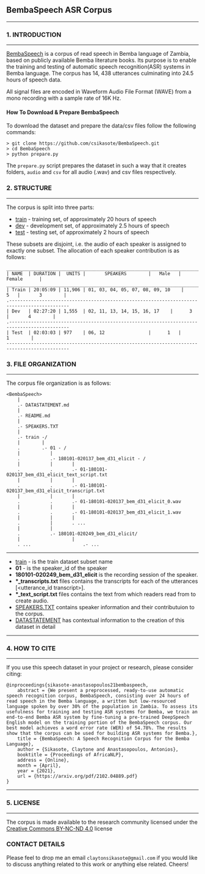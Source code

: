 ## BembaSpeech ASR Corpus

-----------------

### 1. INTRODUCTION

----------------------


[BembaSpeech](https://arxiv.org/pdf/2102.04889.pdf) is a corpus of read speech in Bemba language of Zambia, based on publicly available Bemba literature books. Its purpose is to enable the training and testing of automatic speech recognition(ASR) systems in Bemba language. The corpus has 14, 438 utterances culminating into 24.5 hours of speech data.

All signal files are encoded in Waveform Audio File Format (WAVE) from a mono recording with a sample rate of 16K Hz.

#### How To Download & Prepare BembaSpeech

To download the dataset and prepare the data/csv files follow the following commands:

    > git clone https://github.com/csikasote/BembaSpeech.git 
    > cd BembaSpeech
    > python prepare.py

The `prepare.py` script prepares the dataset in such a way that it creates folders, `audio` and `csv` for all audio (.wav) and csv files respectively. 

### 2. STRUCTURE

-------------

The corpus is split into three parts:

* [train](BembaSpeech/train) - training set, of approximately 20 hours of speech 
* [dev](BembaSpeech/dev)   - development set, of approximately 2.5 hours of speech
* [test](BembaSpeech/test)  - testing set, of approximately 2 hours of speech

These subsets are disjoint, i.e. the audio of each speaker is assigned to exactly one subset. The allocation of each speaker contribution is as follows:

    _____________________________________________________________________________________________
    | NAME  | DURATION |  UNITS | 		SPEAKERS		|   Male   |    Female      |
    _____________________________________________________________________________________________
    | Train | 20:05:09 | 11,906 | 01, 03, 04, 05, 07, 08, 09, 10	|      5   |       3        |
    .--------------------------------------------------------------------------------------------
    | Dev	| 02:27:20 | 1,555  | 02, 11, 13, 14, 15, 16, 17	|      3   |       4        | 
    .--------------------------------------------------------------------------------------------
    | Test	| 02:03:03 | 977    | 06, 12				|      1   |       1        |
    ---------------------------------------------------------------------------------------------
    

### 3. FILE ORGANIZATION

----------------
The corpus file organization is as follows:

    <BembaSpeech>
        |
        .- DATASTATEMENT.md
        |
        .- README.md
        |
        .- SPEAKERS.TXT
        |
        .- train -/
        |        |
        .        .- 01 - /
        |           |
        .           .- 180101-020137_bem_d31_elicit - /
        |           |	    |
        .           .	    .- 01-180101-020137_bem_d31_elicit_text_script.txt
        |           |	    |
        .           .	    .- 01-180101-020137_bem_d31_elicit_transcript.txt
        |           |	    |    
        .           .	    .- 01-180101-020137_bem_d31_elicit_0.wav
        |           |	    |
        .           .	    .- 01-180101-020137_bem_d31_elicit_1.wav
        |           |	    |
        .           |	    . ...
        |           |
        .           .- 180101-020249_bem_d31_elicit/
        |           	    |
        . ...                   .- ...
               	    

------------------
* [train](BembaSpeech/train) - is the train dataset subset name
* **01**    - is the speaker_id of the speaker
* **180101-020249_bem_d31_elicit** is the recording session of the speaker. 
* **\*_transcripts.txt** files contains the transcripts for each of the utterances [<utterance_id transcript>]. 
* **\*_text_script.txt** files contains the text from which readers read from to create audio. <transcripts>
* [SPEAKERS.TXT](BembaSpeech/SPEAKERS.TXT) contains speaker information and their contributuion to the corpus.
* [DATASTATEMENT](DATASTATEMENT.md) has contextual information to the creation of this dataset in detail

------------------------
    
### 4. HOW TO CITE

------------------------

If you use this speech dataset in your project or research, please consider citing:

    @inproceedings{sikasote-anastasopoulos21bembaspeech,
        abstract = {We present a preprocessed, ready-to-use automatic speech recognition corpus, BembaSpeech, consisting over 24 hours of read speech in the Bemba language, a written but low-resourced language spoken by over 30% of the population in Zambia. To assess its usefulness for training and testing ASR systems for Bemba, we train an end-to-end Bemba ASR system by fine-tuning a pre-trained DeepSpeech English model on the training portion of the BembaSpeech corpus. Our best model achieves a word error rate (WER) of 54.78%. The results show that the corpus can be used for building ASR systems for Bemba.},
        title = {BembaSpeech: A Speech Recognition Corpus for the Bemba Language},
        author = {Sikasote, Claytone and Anastasopoulos, Antonios},
        booktitle = {Proceedings of AfricaNLP},
        address = {Online},
        month = {April},
        year = {2021},
        url = {https://arxiv.org/pdf/2102.04889.pdf}
    }
    
------------------------
    
### 5. LICENSE

------------------------

The corpus is made available to the research community licensed under the [Creative Commons BY-NC-ND 4.0](https://creativecommons.org/licenses/by-nc-nd/4.0/) license
    
### CONTACT DETAILS

Please feel to drop me an email `claytonsikasote@gmail.com` if you would like to discuss anything related to this work or anything else related. Cheers!
